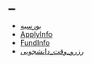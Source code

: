 # _

* [بورسیه](https://github.com/yazdipour/apply-notebook/raw/master/Countries/Italy/AboutScholarship.pdf)
* [ApplyInfo](Countries/Italy/ApplyInfo.md)
* [FundInfo](Countries/Italy/FundInfo.md)
* [رزرو_وقت_دانشجویی](Countries/Italy/رزرو_وقت_دانشجویی.md)